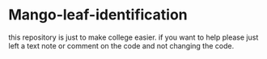 # Mango-leaf-identification
this repository is just to make college easier. if you want to help please just left a text note or comment on the code and not changing the code.
